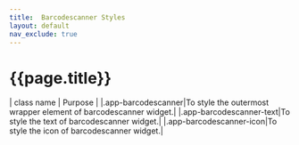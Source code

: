 ```yaml
---
title:  Barcodescanner Styles
layout: default
nav_exclude: true
---
```

# {{page.title}}

| class name  | Purpose |
|.app-barcodescanner|To style the outermost wrapper element of barcodescanner widget.|
|.app-barcodescanner-text|To style the text of barcodescanner widget.|
|.app-barcodescanner-icon|To style the icon of barcodescanner widget.|
